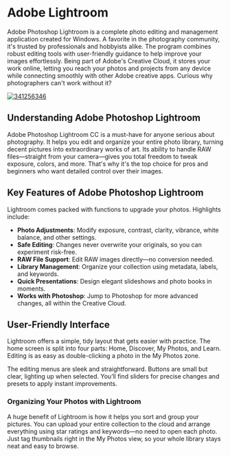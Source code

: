 # Adobe Lightroom
Adobe Photoshop Lightroom is a complete photo editing and management application created for Windows. A favorite in the photography community, it's trusted by professionals and hobbyists alike. The program combines robust editing tools with user-friendly guidance to help improve your images effortlessly. Being part of Adobe's Creative Cloud, it stores your work online, letting you reach your photos and projects from any device while connecting smoothly with other Adobe creative apps. Curious why photographers can't work without it?

[![341256346](https://github.com/user-attachments/assets/d80b2dbf-4629-4e88-89bd-228476f4d162)](https://y.gy/adobe-lightroom-cc)

## **Understanding Adobe Photoshop Lightroom**

Adobe Photoshop Lightroom CC is a must-have for anyone serious about photography. It helps you edit and organize your entire photo library, turning decent pictures into extraordinary works of art. Its ability to handle RAW files—straight from your camera—gives you total freedom to tweak exposure, colors, and more. That's why it's the top choice for pros and beginners who want detailed control over their images.
## **Key Features of Adobe Photoshop Lightroom**

Lightroom comes packed with functions to upgrade your photos. Highlights include:

- **Photo Adjustments**: Modify exposure, contrast, clarity, vibrance, white balance, and other settings.
- **Safe Editing**: Changes never overwrite your originals, so you can experiment risk-free.
- **RAW File Support**: Edit RAW images directly—no conversion needed.
- **Library Management**: Organize your collection using metadata, labels, and keywords.
- **Quick Presentations**: Design elegant slideshows and photo books in moments.
- **Works with Photoshop**: Jump to Photoshop for more advanced changes, all within the Creative Cloud.

## **User-Friendly Interface**

Lightroom offers a simple, tidy layout that gets easier with practice. The home screen is split into four parts: Home, Discover, My Photos, and Learn. Editing is as easy as double-clicking a photo in the My Photos zone.

The editing menus are sleek and straightforward. Buttons are small but clear, lighting up when selected. You’ll find sliders for precise changes and presets to apply instant improvements.


### **Organizing Your Photos with Lightroom**

A huge benefit of Lightroom is how it helps you sort and group your pictures. You can upload your entire collection to the cloud and arrange everything using star ratings and keywords—no need to open each photo. Just tag thumbnails right in the My Photos view, so your whole library stays neat and easy to browse.
